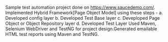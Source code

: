 Sample test automation project done on https://www.saucedemo.com/. Implemented Hybrid Framework[Page Object Model] using these steps -
	a. Developed config layer
	b. Developed Test Base layer
	c. Deveploped Page Object or Object Repository layer
	d. Developed Test Layer 
Used Maven, Selenium WebDriver and TestNG for project design.Generated emailable HTML test reports using Maven and TestNG.
